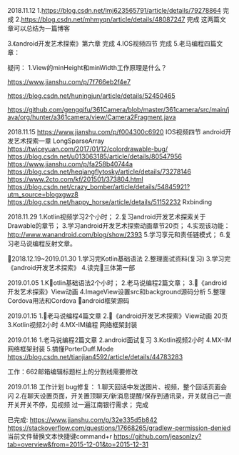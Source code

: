 2018.11.12
1.https://blog.csdn.net/lmj623565791/article/details/79278864 完成
2.https://blog.csdn.net/mhmyqn/article/details/48087247 完成
这两篇文章可以总结为一篇博客

3.《android开发艺术探索》第六章 完成
4.IOS视频四节 完成
5.老马编程四篇文章：

疑问：
1.View的minHeight和minWidth工作原理是什么？

https://www.jianshu.com/p/7f766eb2f4e7

https://blog.csdn.net/huningjun/article/details/52450465

https://github.com/gengqifu/361Camera/blob/master/361camera/src/main/java/org/hunter/a361camera/view/Camera2Fragment.java


2018.11.15
https://www.jianshu.com/p/f004300c6920
IOS视频四节
android开发艺术探索一章
LongSparseArray
https://twiceyuan.com/2017/01/12/colordrawable-bug/
https://blog.csdn.net/u013063185/article/details/80547956
https://www.jianshu.com/p/fa258b40744a
https://blog.csdn.net/heqiangflytosky/article/details/73278146
https://www.2cto.com/kf/201501/373804.html
https://blog.csdn.net/crazy_bomber/article/details/54845921?utm_source=blogxgwz8
https://blog.csdn.net/happy_horse/article/details/51152232
Rxbinding

2018.11.29
1.Kotlin视频学习2个小时；
2.复习android开发艺术探索关于Drawable的章节；
3.学习android开发艺术探索动画章节20页；
4.实现该功能：http://www.wanandroid.com/blog/show/2393
5.学习享元和责任链模式；
6.复习老马说编程反射文章。

2018.12.19~2019.01.30
1.学习完Kotlin基础语法
2.整理面试资料(复习)
3.学习完《android开发艺术探索》
4.读完三体第一部

2019.01.05
1.Kotlin基础语法2个小时；
2.老马说编程2篇文章；
3.《android开发艺术探索》View动画
4.ImageView设置src和background源码分析
5.整理Cordova用法和Cordova android框架源码

2019.01.15
1.老马说编程4篇文章
2.《android开发艺术探索》View动画 20页
3.Kotlin视频2小时
4.MX-IM编程 网络框架封装

2019.01.16
1.老马说编程2篇文章
2.android面试复习
3.Kotlin视频2小时
4.MX-IM 网络框架封装
5.搞懂PorterDuff.Mode https://blog.csdn.net/tianjian4592/article/details/44783283

工作：662邮箱编辑标题栏上的分割线需要修改


2019.01.18
工作计划
bug修复：
1.聊天回话中发送图片、视频，整个回话页面会闪
2.在聊天设置页面，开关置顶聊天/新消息提醒/保存到通讯录，开关就自己一直开关开关不停，见视频
过一遍江南银行需求； 完成

已完成:
https://www.jianshu.com/p/32e335d5b842
https://stackoverflow.com/questions/17668265/gradlew-permission-denied
当前文件替换文本快捷键command+r
https://github.com/jeasonlzy?tab=overview&from=2015-12-01&to=2015-12-31




